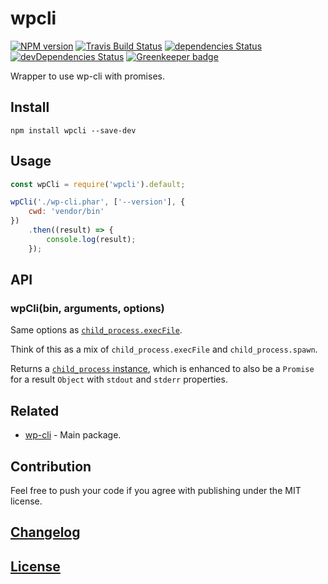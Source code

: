 # wpcli

[![NPM version](https://img.shields.io/npm/v/wpcli.svg)](https://www.npmjs.org/package/wpcli) 
[![Travis Build Status](https://img.shields.io/travis/itgalaxy/wpcli/master.svg?label=build)](https://travis-ci.org/itgalaxy/wpcli) 
[![dependencies Status](https://david-dm.org/itgalaxy/wpcli/status.svg)](https://david-dm.org/itgalaxy/wpcli) 
[![devDependencies Status](https://david-dm.org/itgalaxy/wpcli/dev-status.svg)](https://david-dm.org/itgalaxy/wpcli?type=dev)
[![Greenkeeper badge](https://badges.greenkeeper.io/itgalaxy/wpcli.svg)](https://greenkeeper.io/)

Wrapper to use wp-cli with promises.

## Install

```shell
npm install wpcli --save-dev
```

## Usage

```js
const wpCli = require('wpcli').default;

wpCli('./wp-cli.phar', ['--version'], {
    cwd: 'vendor/bin'
})
    .then((result) => {
        console.log(result);
    });
```

## API

### wpCli(bin, arguments, options)

Same options as [`child_process.execFile`](https://nodejs.org/api/child_process.html#child_process_child_process_execfile_file_args_options_callback).

Think of this as a mix of `child_process.execFile` and `child_process.spawn`.

Returns a [`child_process` instance](https://nodejs.org/api/child_process.html#child_process_class_childprocess), 
which is enhanced to also be a `Promise` for a result `Object` with `stdout` and `stderr` properties.

## Related

-   [wp-cli](https://github.com/wp-cli/wp-cli) - Main package.

## Contribution

Feel free to push your code if you agree with publishing under the MIT license.

## [Changelog](CHANGELOG.md)

## [License](LICENSE)
